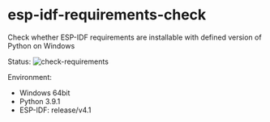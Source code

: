 # esp-idf-requirements-check
Check whether ESP-IDF requirements are installable with defined version of Python on Windows

Status: ![check-requirements](https://github.com/georgik/esp-idf-requirements-check/workflows/check-requirements/badge.svg)

Environment:
* Windows 64bit
* Python 3.9.1
* ESP-IDF: release/v4.1
